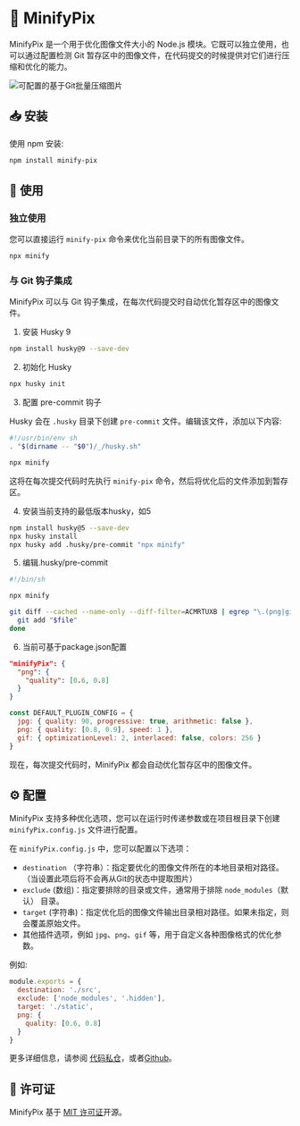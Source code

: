 # 📸 MinifyPix

MinifyPix 是一个用于优化图像文件大小的 Node.js 模块。它既可以独立使用，也可以通过配置检测 Git 暂存区中的图像文件，在代码提交的时候提供对它们进行压缩和优化的能力。

![可配置的基于Git批量压缩图片](https://img06.zhaopin.com/2012/other/mobile/minify-pix.gif)

## 📥 安装

使用 npm 安装:

```bash
npm install minify-pix
```

## 🚀 使用

### 独立使用

您可以直接运行 `minify-pix` 命令来优化当前目录下的所有图像文件。

```bash
npx minify
```

### 与 Git 钩子集成

MinifyPix 可以与 Git 钩子集成，在每次代码提交时自动优化暂存区中的图像文件。

1. 安装 Husky 9

```bash
npm install husky@9 --save-dev
```

2. 初始化 Husky

```bash
npx husky init
```

3. 配置 pre-commit 钩子

Husky 会在 `.husky` 目录下创建 `pre-commit` 文件。编辑该文件，添加以下内容:

```bash
#!/usr/bin/env sh
. "$(dirname -- "$0")/_/husky.sh"

npx minify
```

这将在每次提交代码时先执行 `minify-pix` 命令，然后将优化后的文件添加到暂存区。

4. 安装当前支持的最低版本husky，如5

```bash
npm install husky@5 --save-dev
npx husky install
npx husky add .husky/pre-commit "npx minify"
```

5. 编辑.husky/pre-commit

```bash
#!/bin/sh

npx minify

git diff --cached --name-only --diff-filter=ACMRTUXB | egrep "\.(png|gif|jpeg|jpg|svg)$" | while IFS= read -r file;do
  git add "$file"
done
```

6. 当前可基于package.json配置

```json
"minifyPix": {
  "png": {
    "quality": [0.6, 0.8]
  }
}
```
```js
const DEFAULT_PLUGIN_CONFIG = {
  jpg: { quality: 90, progressive: true, arithmetic: false },
  png: { quality: [0.8, 0.9], speed: 1 },
  gif: { optimizationLevel: 2, interlaced: false, colors: 256 }
}
```

现在，每次提交代码时，MinifyPix 都会自动优化暂存区中的图像文件。

## ⚙️ 配置

MinifyPix 支持多种优化选项，您可以在运行时传递参数或在项目根目录下创建 `minifyPix.config.js` 文件进行配置。

在 `minifyPix.config.js` 中，您可以配置以下选项：

- `destination` （字符串）：指定要优化的图像文件所在的本地目录相对路径。（当设置此项后将不会再从Git的状态中提取图片）
- `exclude` (数组)：指定要排除的目录或文件，通常用于排除 `node_modules`（默认） 目录。
- `target` (字符串)：指定优化后的图像文件输出目录相对路径。如果未指定，则会覆盖原始文件。
- 其他插件选项，例如 `jpg`、`png`、`gif` 等，用于自定义各种图像格式的优化参数。

例如:

```js
module.exports = {
  destination: './src',
  exclude: ['node_modules', '.hidden'],
  target: './static',
  png: {
    quality: [0.6, 0.8]
  }
}
```

更多详细信息，请参阅 [代码私仓](https://gitlab.dev.zhaopin.com/RD/tools/minify-pix)，或者[Github](https://github.com/Zen33/minify-pix)。

## 📄 许可证

MinifyPix 基于 [MIT 许可证](https://opensource.org/licenses/MIT)开源。